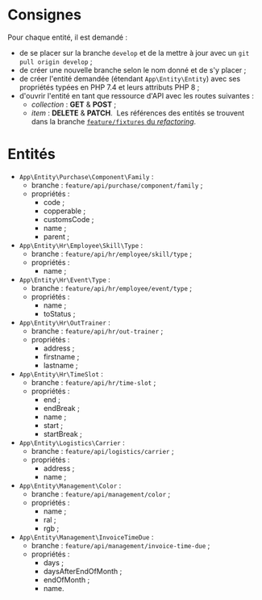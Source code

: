 # Consignes
Pour chaque entité, il est demandé&nbsp;:
- de se placer sur la branche `develop` et de la mettre à jour avec un `git pull origin develop`&nbsp;;
- de créer une nouvelle branche selon le nom donné et de s'y placer&nbsp;;
- de créer l'entité demandée (étendant `App\Entity\Entity`) avec ses propriétés typées en PHP 7.4 et leurs attributs PHP 8&nbsp;;
- d'ouvrir l'entité en tant que ressource d'API avec les routes suivantes&nbsp;:
    - *collection*&nbsp;: **GET** & **POST**&nbsp;;
    - *item*&nbsp;: **DELETE** & **PATCH**.
      ​
      Les références des entités se trouvent dans la branche [`feature/fixtures` du *refactoring*](https://github.com/Florent8/GPAO-Symfony-Prototype/tree/feature/fixtures/refactoring/src/Entity).
# Entités
- `App\Entity\Purchase\Component\Family`&nbsp;:
    - branche&nbsp;: `feature/api/purchase/component/family`&nbsp;;
    - propriétés&nbsp;:
        - code&nbsp;;
        - copperable&nbsp;;
        - customsCode&nbsp;;
        - name&nbsp;;
        - parent&nbsp;;
- `App\Entity\Hr\Employee\Skill\Type`&nbsp;:
    - branche&nbsp;: `feature/api/hr/employee/skill/type`&nbsp;;
    - propriétés&nbsp;:
        - name&nbsp;;
- `App\Entity\Hr\Event\Type`&nbsp;:
    - branche&nbsp;: `feature/api/hr/employee/event/type`&nbsp;;
    - propriétés&nbsp;:
        - name&nbsp;;
        - toStatus&nbsp;;
- `App\Entity\Hr\OutTrainer`&nbsp;:
    - branche&nbsp;: `feature/api/hr/out-trainer`&nbsp;;
    - propriétés&nbsp;:
        - address&nbsp;;
        - firstname&nbsp;;
        - lastname&nbsp;;
- `App\Entity\Hr\TimeSlot`&nbsp;:
    - branche&nbsp;: `feature/api/hr/time-slot`&nbsp;;
    - propriétés&nbsp;:
        - end&nbsp;;
        - endBreak&nbsp;;
        - name&nbsp;;
        - start&nbsp;;
        - startBreak&nbsp;;
- `App\Entity\Logistics\Carrier`&nbsp;:
    - branche&nbsp;: `feature/api/logistics/carrier`&nbsp;;
    - propriétés&nbsp;:
        - address&nbsp;;
        - name&nbsp;;
- `App\Entity\Management\Color`&nbsp;:
    - branche&nbsp;: `feature/api/management/color`&nbsp;;
    - propriétés&nbsp;:
        - name&nbsp;;
        - ral&nbsp;;
        - rgb&nbsp;;
- `App\Entity\Management\InvoiceTimeDue`&nbsp;:
    - branche&nbsp;: `feature/api/management/invoice-time-due`&nbsp;;
    - propriétés&nbsp;:
        - days&nbsp;;
        - daysAfterEndOfMonth&nbsp;;
        - endOfMonth&nbsp;;
        - name.